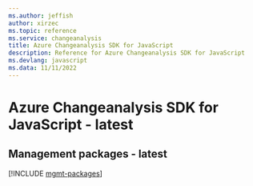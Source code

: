 ```yaml
---
ms.author: jeffish
author: xirzec
ms.topic: reference
ms.service: changeanalysis
title: Azure Changeanalysis SDK for JavaScript
description: Reference for Azure Changeanalysis SDK for JavaScript
ms.devlang: javascript
ms.data: 11/11/2022
---
```

# Azure Changeanalysis SDK for JavaScript - latest

## Management packages - latest
[!INCLUDE [mgmt-packages](changeanalysis-mgmt-index.md)]